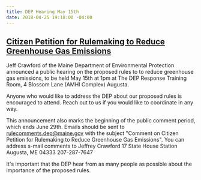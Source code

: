 ```yaml
---
title: DEP Hearing May 15th
date: 2018-04-25 19:18:00 -04:00
---
```


## [Citizen Petition for Rulemaking to Reduce Greenhouse Gas Emissions](https://www1.maine.gov/dep/rules/index.html#794983 "The hearing announcement") 
Jeff Crawford of the Maine Department of Environmental Protection announced a public hearing on the proposed rules to to reduce greenhouse gas emissions, to be held May 15th at 1pm at 
    The DEP Response Training Room,
    4 Blossom Lane (AMHI Complex)
    Augusta.

Anyone who would like to address the DEP about our proposed rules is encouraged to attend. Reach out to us if you would like to coordinate in any way. 

This announcement also marks the beginning of the public comment period, which ends June 29th. Emails should be sent to [rulecomments.dep@maine.gov](mailto:rulecomments.dep@maine.gov?subject=Comment%20on%20Citizen%20Petition%20for%20Rulemaking%20to%20Reduce%20Greenhouse%20Gas%20Emissions "MailTo link") with the subject "Comment on Citizen Petition for Rulemaking to Reduce Greenhouse Gas Emissions". You can address s-mail comments to 
    Jeffrey Crawford
    17 State House Station
    Augusta, ME 04333
    207-287-7647

It's important that the DEP hear from as many people as possible about the importance of the proposed rules. 